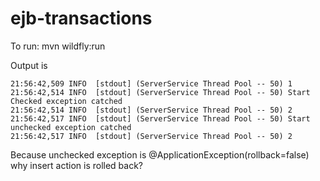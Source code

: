 # ejb-transactions

To run: mvn wildfly:run

Output is
```
21:56:42,509 INFO  [stdout] (ServerService Thread Pool -- 50) 1
21:56:42,514 INFO  [stdout] (ServerService Thread Pool -- 50) Start Checked exception catched
21:56:42,514 INFO  [stdout] (ServerService Thread Pool -- 50) 2
21:56:42,517 INFO  [stdout] (ServerService Thread Pool -- 50) Start unchecked exception catched
21:56:42,517 INFO  [stdout] (ServerService Thread Pool -- 50) 2
```


Because unchecked exception is @ApplicationException(rollback=false) why insert action is rolled back?
